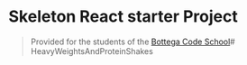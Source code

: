 # Skeleton React starter Project

> Provided for the students of the [Bottega Code School](https://bottega.tech/)# HeavyWeightsAndProteinShakes
